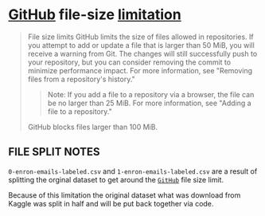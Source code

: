 # [GitHub](https://github.com/) file-size [limitation](https://docs.github.com/en/repositories/working-with-files/managing-large-files/about-large-files-on-github)


>File size limits
>GitHub limits the size of files allowed in repositories. If you attempt to add or update a file that is larger than 50 MiB, you will receive a warning from Git. The changes will still successfully push to your repository, but you can consider removing the commit to minimize performance impact. For more information, see "Removing files from a repository's history."
>
>>Note: If you add a file to a repository via a browser, the file can be no larger than 25 MiB. For more information, see "Adding a file to a repository."
>
>GitHub blocks files larger than 100 MiB.



## FILE SPLIT NOTES

`0-enron-emails-labeled.csv` and `1-enron-emails-labeled.csv` are a result of splitting the orginal dataset to get around
the [`GitHub`](https://github.com) file size limit.

Because of this limitation the original dataset what was download from Kaggle was split in half and will be put back
together via code.
